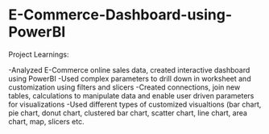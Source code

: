 # E-Commerce-Dashboard-using-PowerBI

Project Learnings:

-Analyzed E-Commerce online sales data, created interactive dashboard using PowerBI
-Used complex parameters to drill down in worksheet and customization using filters and slicers
-Created connections, join new tables, calculations to manipulate data and enable user driven parameters for visualizations
-Used different types of customized visualtions (bar chart, pie chart, donut chart, clustered bar chart, scatter chart, line chart, area chart, map, slicers etc.
